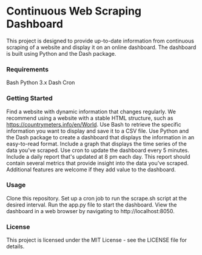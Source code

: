 # **Continuous Web Scraping Dashboard**
This project is designed to provide up-to-date information from continuous scraping of a website and display it on an online dashboard. The dashboard is built using Python and the Dash package.

### **Requirements**
Bash
Python 3.x
Dash
Cron


### **Getting Started**
Find a website with dynamic information that changes regularly. We recommend using a website with a stable HTML structure, such as https://countrymeters.info/en/World.
Use Bash to retrieve the specific information you want to display and save it to a CSV file.
Use Python and the Dash package to create a dashboard that displays the information in an easy-to-read format.
Include a graph that displays the time series of the data you've scraped.
Use cron to update the dashboard every 5 minutes.
Include a daily report that's updated at 8 pm each day. This report should contain several metrics that provide insight into the data you've scraped.
Additional features are welcome if they add value to the dashboard.

### **Usage**
Clone this repository.
Set up a cron job to run the scrape.sh script at the desired interval.
Run the app.py file to start the dashboard.
View the dashboard in a web browser by navigating to http://localhost:8050.

### **License**
This project is licensed under the MIT License - see the LICENSE file for details.